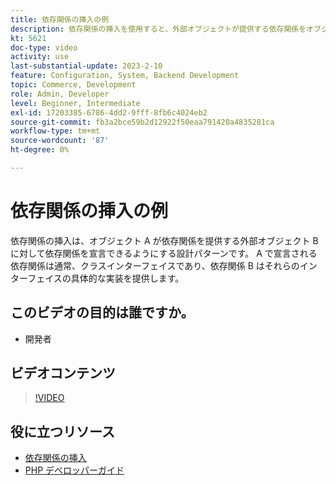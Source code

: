 ```yaml
---
title: 依存関係の挿入の例
description: 依存関係の挿入を使用すると、外部オブジェクトが提供する依存関係をオブジェクトが宣言できるので、柔軟性とモジュール性が向上します。
kt: 5621
doc-type: video
activity: use
last-substantial-update: 2023-2-10
feature: Configuration, System, Backend Development
topic: Commerce, Development
role: Admin, Developer
level: Beginner, Intermediate
exl-id: 17203385-6786-4dd2-9fff-8fb6c4024eb2
source-git-commit: fb3a2bce59b2d12922f50eaa791420a4835281ca
workflow-type: tm+mt
source-wordcount: '87'
ht-degree: 0%

---
```


# 依存関係の挿入の例

依存関係の挿入は、オブジェクト A が依存関係を提供する外部オブジェクト B に対して依存関係を宣言できるようにする設計パターンです。 A で宣言される依存関係は通常、クラスインターフェイスであり、依存関係 B はそれらのインターフェイスの具体的な実装を提供します。

## このビデオの目的は誰ですか。

- 開発者

## ビデオコンテンツ

>[!VIDEO](https://video.tv.adobe.com/v/35799?quality=12&learn=on)

## 役に立つリソース

- [ 依存関係の挿入 ](https://developer.adobe.com/commerce/php/development/components/dependency-injection/)
- [PHP デベロッパーガイド ](https://developer.adobe.com/commerce/php/development/)
